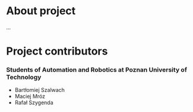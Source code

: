 # About project
...


# Project contributors
### Students of Automation and Robotics at Poznan University of Technology
* Bartłomiej Szalwach
* Maciej Mróz
* Rafał Szygenda


